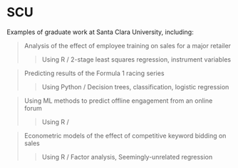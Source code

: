 # SCU
Examples of graduate work at Santa Clara University, including:

>Analysis of the effect of employee training on sales for a major retailer
>>Using R /
>>2-stage least squares regression, instrument variables

>Predicting results of the Formula 1 racing series
>>Using Python /
>>Decision trees, classification, logistic regression

>Using ML methods to predict offline engagement from an online forum
>>Using R /
>>

>Econometric models of the effect of competitive keyword bidding on sales
>>Using R /
>>Factor analysis, Seemingly-unrelated regression
